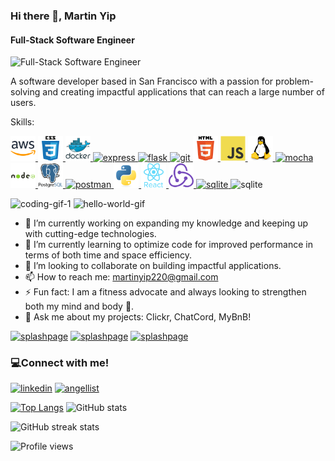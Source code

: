 ### Hi there 👋, Martin Yip
#### Full-Stack Software Engineer
![Full-Stack Software Engineer](https://i.imgur.com/UJy3q0M.png)

A software developer based in San Francisco with a passion for problem-solving and creating impactful applications that can reach a large number of users.

Skills: <p align="left"> <a href="https://aws.amazon.com" target="_blank" rel="noreferrer"> <img src="https://raw.githubusercontent.com/devicons/devicon/master/icons/amazonwebservices/amazonwebservices-original-wordmark.svg" alt="aws" width="40" height="40"/> </a> <a href="https://www.w3schools.com/css/" target="_blank" rel="noreferrer"> <img src="https://raw.githubusercontent.com/devicons/devicon/master/icons/css3/css3-original-wordmark.svg" alt="css3" width="40" height="40"/> </a> <a href="https://www.docker.com/" target="_blank" rel="noreferrer"> <img src="https://raw.githubusercontent.com/devicons/devicon/master/icons/docker/docker-original-wordmark.svg" alt="docker" width="40" height="40"/> </a> <a href="https://expressjs.com" target="_blank" rel="noreferrer"> <img src="https://img.shields.io/badge/express.js-%23404d59.svg?style=for-the-badge&logo=express&logoColor=%2361DAFB" alt="express" width="40" height="40"/> </a> <a href="https://flask.palletsprojects.com/" target="_blank" rel="noreferrer"> <img src="https://img.shields.io/badge/Flask-000000?style=for-the-badge&logo=flask&logoColor=white" alt="flask" width="40" height="40"/> </a> <a href="https://git-scm.com/" target="_blank" rel="noreferrer"> <img src="https://www.vectorlogo.zone/logos/git-scm/git-scm-icon.svg" alt="git" width="40" height="40"/> </a> <a href="https://www.w3.org/html/" target="_blank" rel="noreferrer"> <img src="https://raw.githubusercontent.com/devicons/devicon/master/icons/html5/html5-original-wordmark.svg" alt="html5" width="40" height="40"/> </a> <a href="https://developer.mozilla.org/en-US/docs/Web/JavaScript" target="_blank" rel="noreferrer"> <img src="https://raw.githubusercontent.com/devicons/devicon/master/icons/javascript/javascript-original.svg" alt="javascript" width="40" height="40"/> </a> <a href="https://www.linux.org/" target="_blank" rel="noreferrer"> <img src="https://raw.githubusercontent.com/devicons/devicon/master/icons/linux/linux-original.svg" alt="linux" width="40" height="40"/> </a> <a href="https://mochajs.org" target="_blank" rel="noreferrer"> <img src="https://www.vectorlogo.zone/logos/mochajs/mochajs-icon.svg" alt="mocha" width="40" height="40"/> </a> <a href="https://nodejs.org" target="_blank" rel="noreferrer"> <img src="https://raw.githubusercontent.com/devicons/devicon/master/icons/nodejs/nodejs-original-wordmark.svg" alt="nodejs" width="40" height="40"/> </a> <a href="https://www.postgresql.org" target="_blank" rel="noreferrer"> <img src="https://raw.githubusercontent.com/devicons/devicon/master/icons/postgresql/postgresql-original-wordmark.svg" alt="postgresql" width="40" height="40"/> </a> <a href="https://postman.com" target="_blank" rel="noreferrer"> <img src="https://www.vectorlogo.zone/logos/getpostman/getpostman-icon.svg" alt="postman" width="40" height="40"/> </a> <a href="https://www.python.org" target="_blank" rel="noreferrer"> <img src="https://raw.githubusercontent.com/devicons/devicon/master/icons/python/python-original.svg" alt="python" width="40" height="40"/> </a> <a href="https://reactjs.org/" target="_blank" rel="noreferrer"> <img src="https://raw.githubusercontent.com/devicons/devicon/master/icons/react/react-original-wordmark.svg" alt="react" width="40" height="40"/> </a> <a href="https://redux.js.org" target="_blank" rel="noreferrer"> <img src="https://raw.githubusercontent.com/devicons/devicon/master/icons/redux/redux-original.svg" alt="redux" width="40" height="40"/> </a> <a href="https://www.sqlite.org/" target="_blank" rel="noreferrer"> <img src="https://www.vectorlogo.zone/logos/sqlite/sqlite-icon.svg" alt="sqlite" width="40" height="40"/> </a> <img src="https://img.shields.io/badge/Socket.io-black?style=for-the-badge&logo=socket.io&badgeColor=010101" alt="sqlite" width="40" height="40"/>  </p>

![coding-gif-1](https://i.imgur.com/8uEbNmA.gif) ![hello-world-gif](https://i.imgur.com/zD5gcl1.gif)


- 🔭 I’m currently working on expanding my knowledge and keeping up with cutting-edge technologies. 
- 🌱 I’m currently learning to optimize code for improved performance in terms of both time and space efficiency. 
- 👯 I’m looking to collaborate on building impactful applications. 
- 📫 How to reach me: martinyip220@gmail.com 
- ⚡ Fun fact: I am a fitness advocate and always looking to strengthen both my mind and body 💪.  
- 💬 Ask me about my projects: Clickr, ChatCord, MyBnB!

[<img width="330" height="200" alt="splashpage" src="https://camo.githubusercontent.com/8b1e42daef7893083bedba026569fa3ec113d633499f44690c928eabaff5d638/68747470733a2f2f692e696d6775722e636f6d2f47784c5454484b2e6a7067">](https://clickr.onrender.com/) [<img width="330" height="200" alt="splashpage" src="https://camo.githubusercontent.com/5452b7351278dc0e7ee1f83458f102d71a3fbb6c0ab55d57433035029598671e/68747470733a2f2f692e696d6775722e636f6d2f4d6d7a654456782e6a7067">](https://disclone-irt9.onrender.com/) [<img width="330" height="200" alt="splashpage" src="https://camo.githubusercontent.com/4ca16d0e296cee687c8273d336e4a6b439b0a4627ab181a1c03610eec652e2d7/68747470733a2f2f692e696d6775722e636f6d2f437367424349702e706e67">](https://mybnb-project.onrender.com/)

### 💻Connect with me!
[<img src='https://img.shields.io/badge/linkedin-%230077B5.svg?style=for-the-badge&logo=linkedin&logoColor=white' alt='linkedin' height='40'>](https://www.linkedin.com/in/martin-yip-889a9b261/)  [<img src='https://img.shields.io/badge/AngelList-%23D4D4D4.svg?style=for-the-badge&logo=AngelList&logoColor=black' alt='angellist' height='40'>](https://angel.co/u/martin-yip)  

[![Top Langs](https://github-readme-stats.vercel.app/api/top-langs/?username=martinyip220)](https://github.com/anuraghazra/github-readme-stats) ![GitHub stats](https://github-readme-stats.vercel.app/api?username=martinyip220&show_icons=true&count_private=true)  

![GitHub streak stats](https://streak-stats.demolab.com/?user=martinyip220)  

![Profile views](https://gpvc.arturio.dev/martinyip220)  

